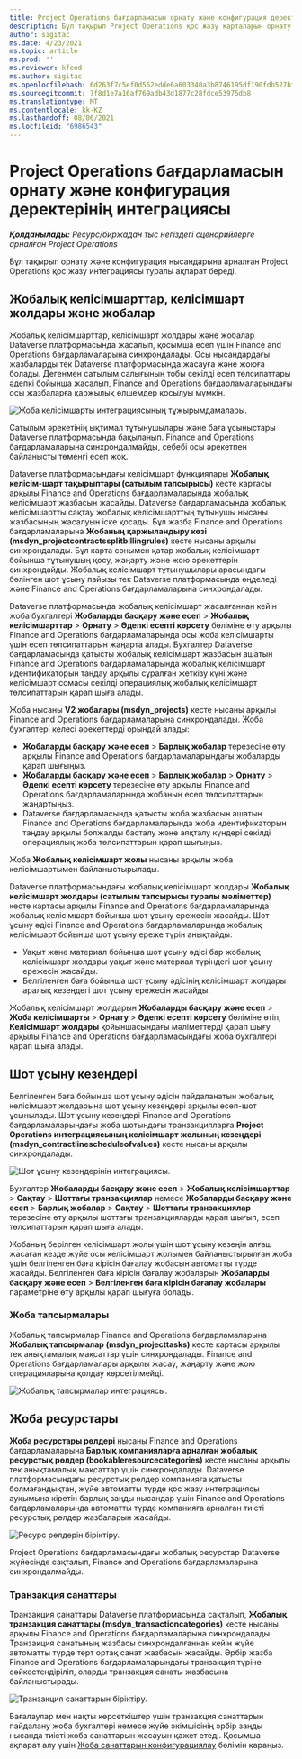 ```yaml
---
title: Project Operations бағдарламасын орнату және конфигурация деректерінің интеграциясы
description: Бұл тақырып Project Operations қос жазу карталарын орнату және конфигурациялау туралы ақпарат береді.
author: sigitac
ms.date: 4/23/2021
ms.topic: article
ms.prod: ''
ms.reviewer: kfend
ms.author: sigitac
ms.openlocfilehash: 6d263f7c5ef0d562edde6a603340a3b8746195df190fdb527bfa40297f68eed2
ms.sourcegitcommit: 7f8d1e7a16af769adb43d1877c28fdce53975db8
ms.translationtype: MT
ms.contentlocale: kk-KZ
ms.lasthandoff: 08/06/2021
ms.locfileid: "6986543"
---
```

# <a name="project-operations-setup-and-configuration-data-integration"></a>Project Operations бағдарламасын орнату және конфигурация деректерінің интеграциясы

_**Қолданылады:** Ресурс/биржадан тыс негіздегі сценарийлерге арналған Project Operations_

Бұл тақырып орнату және конфигурация нысандарына арналған Project Operations қос жазу интеграциясы туралы ақпарат береді.

## <a name="project-contracts-contract-lines-and-projects"></a>Жобалық келісімшарттар, келісімшарт жолдары және жобалар

Жобалық келісімшарттар, келісімшарт жолдары және жобалар Dataverse платформасында жасалып, қосымша есеп үшін Finance and Operations бағдарламаларына синхрондалады. Осы нысандардағы жазбаларды тек Dataverse платформасында жасауға және жоюға болады. Дегенмен сатылым салығының тобы секілді есеп төлсипаттары әдепкі бойынша жасалып, Finance and Operations бағдарламаларындағы осы жазбаларға қаржылық өлшемдер қосылуы мүмкін.

  ![Жоба келісімшарты интеграциясының тұжырымдамалары.](./media/1ProjectContract.jpg)

Сатылым әрекетінің ықтимал тұтынушылары және баға ұсыныстары Dataverse платформасында бақыланып. Finance and Operations бағдарламаларына синхрондалмайды, себебі осы әрекетпен байланысты төменгі есеп жоқ.

Dataverse платформасындағы келісімшарт функциялары **Жобалық келісім-шарт тақырыптары (сатылым тапсырысы)** кесте картасы арқылы Finance and Operations бағдарламаларында жобалық келісімшарт жазбасын жасайды. Dataverse бағдарламасында жобалық келісімшартты сақтау жобалық келісімшарттың тұтынушы нысаны жазбасының жасалуын іске қосады. Бұл жазба Finance and Operations бағдарламаларына **Жобаның қаржыландыру көзі (msdyn\_projectcontractssplitbillingrules)** кесте нысаны арқылы синхрондалады. Бұл карта сонымен қатар жобалық келісімшарт бойынша тұтынушың қосу, жаңарту және жою әрекеттерін синхрондайды. Жобалық келісімшарт тұтынушылары арасындағы бөлінген шот ұсыну пайызы тек Dataverse платформасында өңделеді және Finance and Operations бағдарламаларына синхрондалады.

Dataverse платформасында жобалық келісімшарт жасалғаннан кейін жоба бухгалтері **Жобаларды басқару және есеп** > **Жобалық келісімшарттар** > **Орнату** > **Әдепкі есепті көрсету** бөліміне өту арқылы Finance and Operations бағдарламаларында осы жоба келісімшарты үшін есеп төлсипаттарын жаңарта алады. Бухгалтер Dataverse бағдарламасында қатысты жобалық келісімшарт жазбасын ашатын Finance and Operations бағдарламаларында жобалық келісімшарт идентификаторын таңдау арқылы сұралған жеткізу күні және келісімшарт сомасы секілді операциялық жобалық келісімшарт төлсипаттарын қарап шыға алады.

Жоба нысаны **V2 жобалары (msdyn\_projects)** кесте нысаны арқылы Finance and Operations бағдарламаларына синхрондалады. Жоба бухгалтері келесі әрекеттерді орындай алады:

  - **Жобаларды басқару және есеп** > **Барлық жобалар** терезесіне өту арқылы Finance and Operations бағдарламаларындағы жобаларды қарап шығыңыз. 
  - **Жобаларды басқару және есеп** > **Барлық жобалар** > **Орнату** > **Әдепкі есепті көрсету** терезесіне өту арқылы Finance and Operations бағдарламаларында жобаның есеп төлсипаттарын жаңартыңыз.  
  - Dataverse бағдарламасында қатысты жоба жазбасын ашатын Finance and Operations бағдарламаларында жоба идентификаторын таңдау арқылы болжалды басталу және аяқталу күндері секілді операциялық жоба төлсипаттарын қарап шығыңыз.

Жоба **Жобалық келісімшарт жолы** нысаны арқылы жоба келісімшартымен байланыстырылады.

Dataverse платформасындағы жобалық келісімшарт жолдары **Жобалық келісімшарт жолдары (сатылым тапсырысы туралы мәліметтер)** кесте картасы арқылы Finance and Operations бағдарламаларында жобалық келісімшарт бойынша шот ұсыну ережесін жасайды. Шот ұсыну әдісі Finance and Operations бағдарламаларында жобалық келісімшарт бойынша шот ұсыну ереже түрін анықтайды:

  - Уақыт және материал бойынша шот ұсыну әдісі бар жобалық келісімшарт жолдары уақыт және материал түріндегі шот ұсыну ережесін жасайды.
  - Белгіленген баға бойынша шот ұсыну әдісінің келісімшарт жолдары аралық кезеңдегі шот ұсыну ережесін жасайды.

Жобалық келісімшарт жолдарын **Жобаларды басқару және есеп** > **Жоба келісімшарты** > **Орнату** > **Әдепкі есепті көрсету** бөліміне өтіп, **Келісімшарт жолдары** қойыншасындағы мәліметтерді қарап шығу арқылы Finance and Operations бағдарламасындағы жоба бухгалтері қарап шыға алады.

## <a name="billing-milestones"></a>Шот ұсыну кезеңдері

Белгіленген баға бойынша шот ұсыну әдісін пайдаланатын жобалық келісімшарт жолдарына шот ұсыну кезеңдері арқылы есеп-шот ұсынылады. Шот ұсыну кезеңдері Finance and Operations бағдарламаларындағы жоба шотындағы транзакцияларға **Project Operations интеграциясының келісімшарт жолының кезеңдері (msdyn\_contractlinescheduleofvalues)** кесте нысаны арқылы синхрондалады.

  ![Шот ұсыну кезеңдерінің интеграциясы.](./media/2Milestones.jpg)

Бухгалтер **Жобаларды басқару және есеп** > **Жобалық келісімшарттар** > **Сақтау** > **Шоттағы транзакциялар** немесе **Жобаларды басқару және есеп** > **Барлық жобалар** > **Сақтау** > **Шоттағы транзакциялар** терезесіне өту арқылы шоттағы транзакцияларды қарап шығып, есеп төлсипаттарын қарап шыға алады.

Жобаның берілген келісімшарт жолы үшін шот ұсыну кезеңін алғаш жасаған кезде жүйе осы келісімшарт жолымен байланыстырылған жоба үшін белгіленген баға кірісін бағалау жобасын автоматты түрде жасайды. Белгіленген баға кірісін бағалау жобаларын **Жобаларды басқару және есеп** > **Белгіленген баға кірісін бағалау жобалары** параметріне өту арқылы қарап шығуға болады.

### <a name="project-tasks"></a>Жоба тапсырмалары

Жобалық тапсырмалар Finance and Operations бағдарламаларына **Жобалық тапсырмалар (msdyn\_projecttasks)** кесте картасы арқылы тек анықтамалық мақсаттар үшін синхрондалады. Finance and Operations бағдарламалары арқылы жасау, жаңарту және жою операцияларына қолдау көрсетілмейді.

  ![Жобалық тапсырмалар интеграциясы.](./media/3Tasks.jpg)

## <a name="project-resources"></a>Жоба ресурстары

**Жоба ресурстары рөлдері** нысаны Finance and Operations бағдарламаларына **Барлық компанияларға арналған жобалық ресурстық рөлдер (bookableresourcecategories)** кесте нысаны арқылы тек анықтамалық мақсаттар үшін синхрондалады. Dataverse платформасындағы ресурстық рөлдер компанияға қатысты болмағандықтан, жүйе автоматты түрде қос жазу интеграциясы ауқымына кіретін барлық заңды нысандар үшін Finance and Operations бағдарламаларында автоматты түрде компанияға арналған тиісті ресурстық рөлдер жазбаларын жасайды.

![Ресурс рөлдерін біріктіру.](./media/5Resources.jpg)

Project Operations бағдарламасындағы жобалық ресурстар Dataverse жүйесінде сақталып, Finance and Operations бағдарламаларына синхрондалмайды.

### <a name="transaction-categories"></a>Транзакция санаттары

Транзакция санаттары Dataverse платформасында сақталып, **Жобалық транзакция санаттары (msdyn\_transactioncategories)** кесте нысаны арқылы Finance and Operations бағдарламаларына синхрондалады. Транзакция санатының жазбасы синхрондалғаннан кейін жүйе автоматты түрде төрт ортақ санат жазбасын жасайды. Әрбір жазба Finance and Operations бағдарламаларындағы транзакция түріне сәйкестендіріліп, оларды транзакция санаты жазбасына байланыстырады.

![Транзакция санаттарын біріктіру.](./media/4TransactionCategories.jpg)

Бағалаулар мен нақты көрсеткіштер үшін транзакция санаттарын пайдалану жоба бухгалтері немесе жүйе әкімшісінің әрбір заңды нысанда тиісті жоба санаттарын жасауын қажет етеді. Қосымша ақпарат алу үшін [Жоба санаттарын конфигурациялау](../project-accounting/configure-project-categories.md) бөлімін қараңыз.
